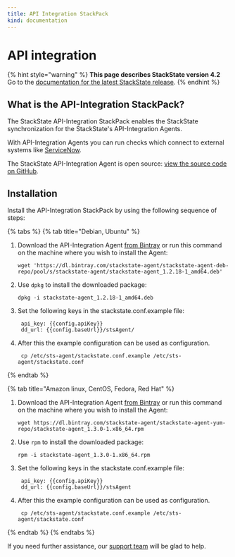 ```yaml
---
title: API Integration StackPack
kind: documentation
---
```


# API integration

{% hint style="warning" %}
**This page describes StackState version 4.2**  
Go to the [documentation for the latest StackState release](https://docs.stackstate.com/).
{% endhint %}

## What is the API-Integration StackPack?

The StackState API-Integration StackPack enables the StackState synchronization for the StackState's API-Integration Agents.

With API-Integration Agents you can run checks which connect to external systems like [ServiceNow](servicenow.md).

The StackState API-Integration Agent is open source: [view the source code on GitHub](https://github.com/StackVista/sts-agent).

## Installation

Install the API-Integration StackPack by using the following sequence of steps:

{% tabs %}
{% tab title="Debian, Ubuntu" %}
1. Download the API-Integration Agent [from Bintray](https://dl.bintray.com/stackstate-agent/stackstate-agent-deb-repo/pool/s/stackstate-agent/stackstate-agent_1.2.18-1_amd64.deb) or run this command on the machine where you wish to install the Agent:

   ```text
   wget 'https://dl.bintray.com/stackstate-agent/stackstate-agent-deb-repo/pool/s/stackstate-agent/stackstate-agent_1.2.18-1_amd64.deb'
   ```

2. Use `dpkg` to install the downloaded package:

   ```text
   dpkg -i stackstate-agent_1.2.18-1_amd64.deb
   ```

3. Set the following keys in the stackstate.conf.example file:

   ```text
    api_key: {{config.apiKey}}
    dd_url: {{config.baseUrl}}/stsAgent/
   ```

4. After this the example configuration can be used as configuration.

   ```text
    cp /etc/sts-agent/stackstate.conf.example /etc/sts-agent/stackstate.conf
   ```
{% endtab %}

{% tab title="Amazon linux, CentOS, Fedora, Red Hat" %}
1. Download the API-Integration Agent [from Bintray](http://dl.bintray.com/stackstate-agent/stackstate-agent-yum-repo/stackstate-agent_1.3.0-1.x86_64.rpm) or run this command on the machine where you wish to install the Agent:

   ```text
   wget https://dl.bintray.com/stackstate-agent/stackstate-agent-yum-repo/stackstate-agent_1.3.0-1.x86_64.rpm
   ```

2. Use `rpm` to install the downloaded package:

   ```text
   rpm -i stackstate-agent_1.3.0-1.x86_64.rpm
   ```

3. Set the following keys in the stackstate.conf.example file:

   ```text
    api_key: {{config.apiKey}}
    dd_url: {{config.baseUrl}}/stsAgent
   ```

4. After this the example configuration can be used as configuration.

   ```text
    cp /etc/sts-agent/stackstate.conf.example /etc/sts-agent/stackstate.conf
   ```
{% endtab %}
{% endtabs %}

If you need further assistance, our [support team](https://support.stackstate.com/hc/en-us) will be glad to help.

